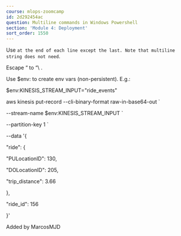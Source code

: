 ```yaml
---
course: mlops-zoomcamp
id: 2d292454ac
question: Multiline commands in Windows Powershell
section: 'Module 4: Deployment'
sort_order: 1550
---
```


Use ` at the end of each line except the last. Note that multiline string does not need `.

Escape “ to “\ .

Use $env: to create env vars (non-persistent). E.g.:

$env:KINESIS_STREAM_INPUT="ride_events"

aws kinesis put-record --cli-binary-format raw-in-base64-out `

--stream-name $env:KINESIS_STREAM_INPUT `

--partition-key 1 `

--data '{

\"ride\": {

\"PULocationID\": 130,

\"DOLocationID\": 205,

\"trip_distance\": 3.66

},

\"ride_id\": 156

}'

Added by MarcosMJD

